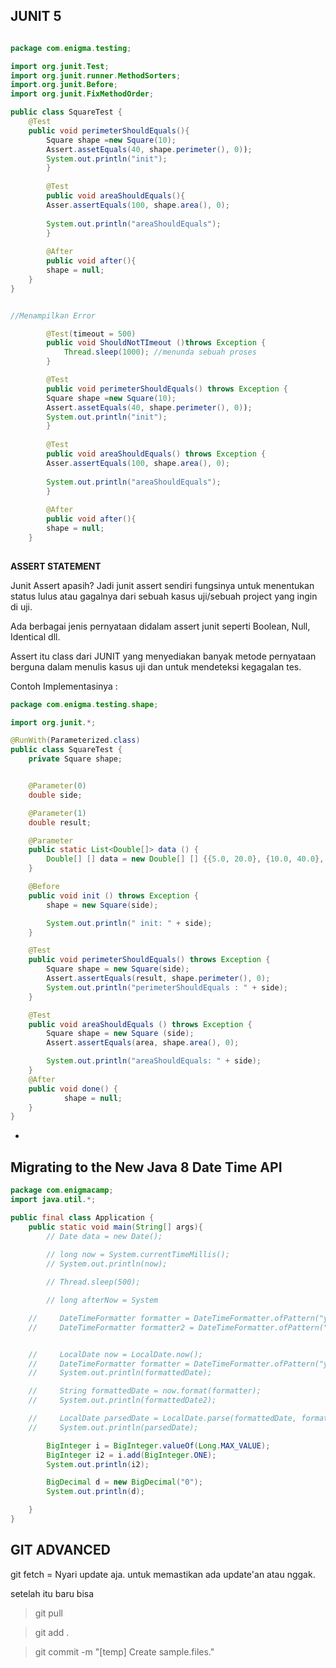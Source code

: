 ## JUNIT 5

```java

package com.enigma.testing;

import org.junit.Test;
import org.junit.runner.MethodSorters;
import.org.junit.Before;
import org.junit.FixMethodOrder;

public class SquareTest {
	@Test
	public void perimeterShouldEquals(){
		Square shape =new Square(10);
		Assert.assetEquals(40, shape.perimeter(), 0));
		System.out.println("init");	
		}
		
		@Test
		public void areaShouldEquals(){
		Asser.assertEquals(100, shape.area(), 0);
		
		System.out.println("areaShouldEquals");
		}
		
		@After
		public void after(){
		shape = null;
	}
}


//Menampilkan Error

		@Test(timeout = 500)
		public void ShouldNotTImeout ()throws Exception {
			Thread.sleep(1000); //menunda sebuah proses
		}

		@Test 
		public void perimeterShouldEquals() throws Exception {
		Square shape =new Square(10);
		Assert.assetEquals(40, shape.perimeter(), 0));
		System.out.println("init");	
		}
		
		@Test
		public void areaShouldEquals() throws Exception {
		Asser.assertEquals(100, shape.area(), 0);
		
		System.out.println("areaShouldEquals");
		}
		
		@After
		public void after(){
		shape = null;
	}
	
```

**ASSERT STATEMENT**

Junit Assert apasih?
Jadi junit assert sendiri fungsinya untuk menentukan status lulus atau gagalnya dari sebuah kasus uji/sebuah project yang ingin di uji.

Ada berbagai jenis pernyataan didalam assert junit seperti Boolean, Null, Identical dll.

Assert itu class dari JUNIT yang menyediakan banyak metode pernyataan berguna dalam menulis kasus uji dan untuk mendeteksi kegagalan tes.

Contoh Implementasinya :

```java
package com.enigma.testing.shape;

import org.junit.*;

@RunWith(Parameterized.class)
public class SquareTest {
    private Square shape;


    @Parameter(0)
    double side;

    @Parameter(1)
    double result;

    @Parameter
    public static List<Double[]> data () {
        Double[] [] data = new Double[] [] {{5.0, 20.0}, {10.0, 40.0}, {50.0, 200.0}};
    }

    @Before
    public void init () throws Exception {
        shape = new Square(side);

        System.out.println(" init: " + side);
    }

    @Test
    public void perimeterShouldEquals() throws Exception {
        Square shape = new Square(side);
        Assert.assertEquals(result, shape.perimeter(), 0);
        System.out.println("perimeterShouldEquals : " + side);
    }

    @Test
    public void areaShouldEquals () throws Exception {
        Square shape = new Square (side);
        Assert.assertEquals(area, shape.area(), 0);

        System.out.println("areaShouldEquals: " + side);
    }
    @After
    public void done() {
            shape = null;
    }
}
```


*

## Migrating to the New Java 8 Date Time API

```java
package com.enigmacamp;
import java.util.*;

public final class Application {
    public static void main(String[] args){
        // Date data = new Date();
        
        // long now = System.currentTimeMillis();
        // System.out.println(now);

        // Thread.sleep(500);

        // long afterNow = System

    //     DateTimeFormatter formatter = DateTimeFormatter.ofPattern("yyyy-MM-dd");
    //     DateTimeFormatter formatter2 = DateTimeFormatter.ofPattern("yyyy-MM-dd");


    //     LocalDate now = LocalDate.now();
    //     DateTimeFormatter formatter = DateTimeFormatter.ofPattern("yyyy-MM-dd");
    //     System.out.println(formattedDate);

    //     String formattedDate = now.format(formatter);
    //     System.out.println(formattedDate2);

    //     LocalDate parsedDate = LocalDate.parse(formattedDate, formatter);
    //     System.out.println(parsedDate);

        BigInteger i = BigInteger.valueOf(Long.MAX_VALUE);
        BigInteger i2 = i.add(BigInteger.ONE);
        System.out.println(i2);

        BigDecimal d = new BigDecimal("0");
        System.out.println(d);

    }
}

```

## GIT ADVANCED

git fetch = Nyari update aja. untuk memastikan ada update'an atau nggak. 

setelah itu baru bisa

>git pull

>git add .

>git commit -m "[temp] Create sample.files."







